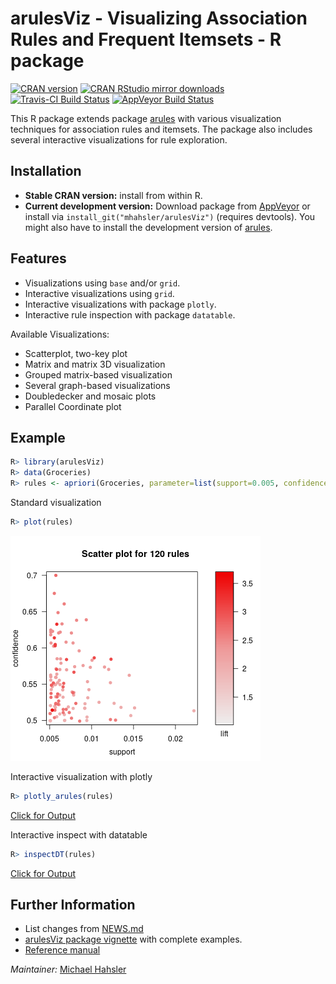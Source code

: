 # arulesViz - Visualizing Association Rules and Frequent Itemsets - R package

[![CRAN version](http://www.r-pkg.org/badges/version/arulesViz)](https://cran.r-project.org/package=arulesViz)
[![CRAN RStudio mirror downloads](http://cranlogs.r-pkg.org/badges/arulesViz)](https://cran.r-project.org/package=arulesViz)
[![Travis-CI Build Status](https://travis-ci.org/mhahsler/arulesViz.svg?branch=master)](https://travis-ci.org/mhahsler/arulesViz)
[![AppVeyor Build Status](https://ci.appveyor.com/api/projects/status/github/mhahsler/arulesViz?branch=master&svg=true)](https://ci.appveyor.com/project/mhahsler/arulesViz)

This R package 
extends package [arules](http://github.com/mhahsler/arules) with various visualization techniques for association rules and itemsets. The package also includes several interactive visualizations for rule exploration.

## Installation

* __Stable CRAN version:__ install from within R.
* __Current development version:__ Download package from [AppVeyor](https://ci.appveyor.com/project/mhahsler/arulesViz/build/artifacts) or install via `install_git("mhahsler/arulesViz")` (requires devtools). You
might also have to install the development version of [arules](http://github.com/mhahsler/arules).

## Features
* Visualizations using `base` and/or `grid`. 
* Interactive visualizations using `grid`.
* Interactive visualizations with package `plotly`.
* Interactive rule inspection with package `datatable`.

Available Visualizations:

* Scatterplot, two-key plot
* Matrix and matrix 3D visualization
* Grouped matrix-based visualization
* Several graph-based visualizations
* Doubledecker and mosaic plots
* Parallel Coordinate plot

## Example
```R
R> library(arulesViz)
R> data(Groceries)
R> rules <- apriori(Groceries, parameter=list(support=0.005, confidence=0.5))
```

Standard visualization
```R
R> plot(rules)
```

![Scatter plot](https://raw.githubusercontent.com/mhahsler/arulesViz/master/README/plot.png)

Interactive visualization with plotly
```R
R> plotly_arules(rules)
```
[Click for Output](https://raw.githubusercontent.com/mhahsler/arulesViz/master/README/inspectDT.html)

Interactive inspect with datatable
```R
R> inspectDT(rules)
```
[Click for Output](https://raw.githubusercontent.com/mhahsler/arulesViz/master/README/inspectDT.html)




## Further Information
* List changes from [NEWS.md](https://github.com/mhahsler/arulesViz/blob/master/NEWS.md)
* [arulesViz package vignette](https://cran.r-project.org/package=arulesViz/vignettes/arulesViz.pdf) with complete examples.
* [Reference manual](https://cran.r-project.org/package=arulesViz/arulesViz.pdf)

_Maintainer:_ [Michael Hahsler](http://michael.hahsler.net)

